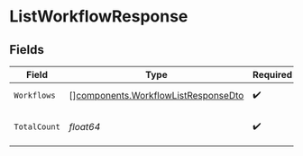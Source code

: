 # ListWorkflowResponse


## Fields

| Field                                                                                      | Type                                                                                       | Required                                                                                   | Description                                                                                |
| ------------------------------------------------------------------------------------------ | ------------------------------------------------------------------------------------------ | ------------------------------------------------------------------------------------------ | ------------------------------------------------------------------------------------------ |
| `Workflows`                                                                                | [][components.WorkflowListResponseDto](../../models/components/workflowlistresponsedto.md) | :heavy_check_mark:                                                                         | List of workflows                                                                          |
| `TotalCount`                                                                               | *float64*                                                                                  | :heavy_check_mark:                                                                         | Total number of workflows                                                                  |